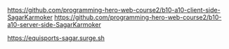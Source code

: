 https://github.com/programming-hero-web-course2/b10-a10-client-side-SagarKarmoker
https://github.com/programming-hero-web-course2/b10-a10-server-side-SagarKarmoker

https://equisports-sagar.surge.sh
